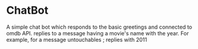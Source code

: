 # ChatBot
A simple chat bot which responds to the basic greetings
and connected to omdb API.
replies to a message having a movie's name with the year.
For example,
for a message untouchables ;
replies with 2011

